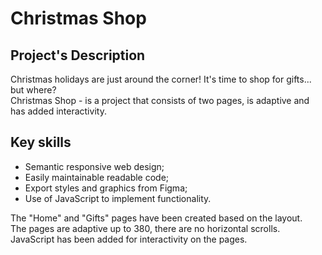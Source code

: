 # Christmas Shop
## Project's Description
Christmas holidays are just around the corner! It's time to shop for gifts... but where?  
Christmas Shop - is a project that consists of two pages, is adaptive and has added interactivity.
## Key skills
- Semantic responsive web design;
- Easily maintainable readable code;
- Export styles and graphics from Figma;
- Use of JavaScript to implement functionality.

The "Home" and "Gifts" pages have been created based on the layout.  
The pages are adaptive up to 380, there are no horizontal scrolls.  
JavaScript has been added for interactivity on the pages.


